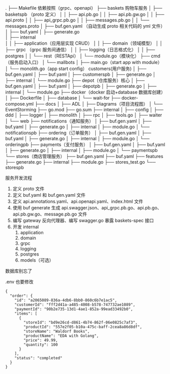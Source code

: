 .
├── Makefile  依赖按照（grpc、openapi）
├── baskets   购物车服务
│   ├── basketspb （proto 定义）
│   │   ├── api.pb.go
│   │   ├── api.pb.gw.go
│   │   ├── api.proto
│   │   ├── api_grpc.pb.go
│   │   ├── messages.pb.go
│   │   └── messages.proto
│   ├── buf.gen.yaml （自动生成 proto 相关代码的 yml 文件）
│   ├── buf.yaml
│   ├── generate.go   
│   ├── internal         
│   │   ├── application（应用层实现 CRUD）
│   │   ├── domain（领域模型）
│   │   ├── grpc （grpc 服务间通信）
│   │   ├── logging（日志格式化）
│   │   ├── postgres
│   │   └── rest（RESTApi）
│   └── module.go（模块化）
├── cmd（服务启动入口）
│   └── mallbots
│       ├── main.go（start app with module）
│       └── monolith.go（app start config）
customers(用户服务)
│   ├── buf.gen.yaml
│   ├── buf.yaml
│   ├── customerspb
│   ├── generate.go
│   ├── internal
│   └── module.go
├── depot（仓库服务）核心
│   ├── buf.gen.yaml
│   ├── buf.yaml
│   ├── depotpb
│   ├── generate.go
│   ├── internal
│   └── module.go
├── docker（docker 启动+database 数据库创建）
│   ├── Dockerfile
│   ├── database
│   └── wait-for
├── docker-compose.yml
├── docs
│   ├── ADL
│   ├── Diagrams（项目流程图）
│   └── EventStorming
├── go.mod
├── go.sum
├── internal
│   ├── config
│   ├── ddd
│   ├── logger
│   ├── monolith
│   ├── rpc
│   ├── tools.go
│   ├── waiter
│   └── web
├── notifications（通知服务）
│   ├── buf.gen.yaml
│   ├── buf.yaml
│   ├── generate.go
│   ├── internal
│   ├── module.go
│   └── notificationspb
├── ordering（订单服务）
│   ├── buf.gen.yaml
│   ├── buf.yaml
│   ├── generate.go
│   ├── internal
│   ├── module.go
│   └── orderingpb
├── payments（支付服务）
│   ├── buf.gen.yaml
│   ├── buf.yaml
│   ├── generate.go
│   ├── internal
│   ├── module.go
│   └── paymentspb
└── stores（商店管理服务）
    ├── buf.gen.yaml
    ├── buf.yaml
    ├── features
    ├── generate.go
    ├── internal
    ├── module.go
    ├── stores_test.go
    └── storespb



服务开发流程
1. 定义 proto 文件
2. 定义 buf.yaml 和 buf.gen.yaml 文件
3. 定义 api.annotations.yaml、api.openapi.yaml、index.html 文件
4. 使用 buf generate 生成 api.swagger.json、api_grpc.pb.go、api.pb.go、api.pb.gw.go、message.pb.go 文件
5. 编写 gateway 反向代理器、编写 swagger.go 暴露 baskets-spec 接口
6. 开发 internal 
   1. application
   2. domain
   3. grpc
   4. logging
   5. postgres
   6. models（可选）


数据库别忘了

.env 也要修改


```
{
  "order": {
    "id": "a2065089-836a-4db6-8bb0-860c6b7e1ac5",
    "customerId": "fff2d41a-a485-4008-b578-747732ae1089",
    "paymentId": "90b2e735-13d1-4ae1-852a-99ead33492b0",
    "items": [
      {
        "storeId": "bd9e26cd-d861-4b74-862f-06e0825c7af3",
        "productId": "557e2f05-b10a-475c-baff-2cea8a86d8df",
        "storeName": "Waldorf Books",
        "productName": "EDA with Golang",
        "price": 49.99,
        "quantity": 100
      }
    ],
    "status": "completed"
  }
}
```